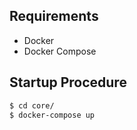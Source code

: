 ## Requirements

- Docker
- Docker Compose

## Startup Procedure

```bash
$ cd core/
$ docker-compose up
```
